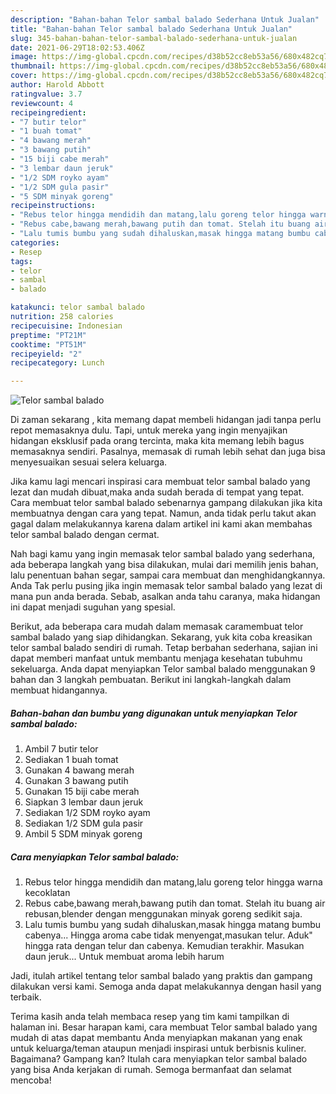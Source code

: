```yaml
---
description: "Bahan-bahan Telor sambal balado Sederhana Untuk Jualan"
title: "Bahan-bahan Telor sambal balado Sederhana Untuk Jualan"
slug: 345-bahan-bahan-telor-sambal-balado-sederhana-untuk-jualan
date: 2021-06-29T18:02:53.406Z
image: https://img-global.cpcdn.com/recipes/d38b52cc8eb53a56/680x482cq70/telor-sambal-balado-foto-resep-utama.jpg
thumbnail: https://img-global.cpcdn.com/recipes/d38b52cc8eb53a56/680x482cq70/telor-sambal-balado-foto-resep-utama.jpg
cover: https://img-global.cpcdn.com/recipes/d38b52cc8eb53a56/680x482cq70/telor-sambal-balado-foto-resep-utama.jpg
author: Harold Abbott
ratingvalue: 3.7
reviewcount: 4
recipeingredient:
- "7 butir telor"
- "1 buah tomat"
- "4 bawang merah"
- "3 bawang putih"
- "15 biji cabe merah"
- "3 lembar daun jeruk"
- "1/2 SDM royko ayam"
- "1/2 SDM gula pasir"
- "5 SDM minyak goreng"
recipeinstructions:
- "Rebus telor hingga mendidih dan matang,lalu goreng telor hingga warna kecoklatan"
- "Rebus cabe,bawang merah,bawang putih dan tomat. Stelah itu buang air rebusan,blender dengan menggunakan minyak goreng sedikit saja."
- "Lalu tumis bumbu yang sudah dihaluskan,masak hingga matang bumbu cabenya... Hingga aroma cabe tidak menyengat,masukan telur. Aduk&#34; hingga rata dengan telur dan cabenya. Kemudian terakhir. Masukan daun jeruk... Untuk membuat aroma lebih harum"
categories:
- Resep
tags:
- telor
- sambal
- balado

katakunci: telor sambal balado 
nutrition: 258 calories
recipecuisine: Indonesian
preptime: "PT21M"
cooktime: "PT51M"
recipeyield: "2"
recipecategory: Lunch

---
```



![Telor sambal balado](https://img-global.cpcdn.com/recipes/d38b52cc8eb53a56/680x482cq70/telor-sambal-balado-foto-resep-utama.jpg)

Di zaman  sekarang , kita memang dapat membeli hidangan jadi tanpa perlu repot memasaknya dulu. Tapi, untuk mereka yang ingin menyajikan hidangan eksklusif pada orang tercinta, maka kita memang lebih bagus memasaknya sendiri. Pasalnya, memasak di rumah lebih sehat dan juga bisa menyesuaikan sesuai selera keluarga.

Jika kamu lagi mencari inspirasi cara membuat telor sambal balado yang lezat dan mudah dibuat,maka anda sudah berada di tempat yang tepat. Cara membuat telor sambal balado  sebenarnya gampang dilakukan jika kita membuatnya dengan cara yang tepat. Namun, anda tidak perlu takut akan gagal dalam melakukannya 
karena dalam artikel ini kami akan membahas telor sambal balado dengan cermat.  



Nah bagi kamu yang ingin memasak telor sambal balado yang sederhana, ada beberapa langkah yang bisa dilakukan, mulai dari memilih jenis bahan, lalu penentuan bahan segar, sampai cara membuat dan menghidangkannya. Anda Tak perlu pusing jika ingin memasak telor sambal balado yang lezat di mana pun anda berada. Sebab, asalkan anda  tahu caranya, maka hidangan ini dapat menjadi suguhan yang spesial.

Berikut, ada beberapa cara mudah dalam memasak caramembuat telor sambal balado yang siap dihidangkan. Sekarang, yuk kita coba kreasikan telor sambal balado sendiri di rumah. Tetap berbahan sederhana, sajian ini dapat memberi manfaat untuk membantu menjaga kesehatan tubuhmu sekeluarga. Anda dapat menyiapkan Telor sambal balado menggunakan 9 bahan dan 3 langkah pembuatan. Berikut ini langkah-langkah dalam membuat hidangannya.

<!--inarticleads1-->

##### Bahan-bahan dan bumbu yang digunakan untuk menyiapkan Telor sambal balado:

1. Ambil 7 butir telor
1. Sediakan 1 buah tomat
1. Gunakan 4 bawang merah
1. Gunakan 3 bawang putih
1. Gunakan 15 biji cabe merah
1. Siapkan 3 lembar daun jeruk
1. Sediakan 1/2 SDM royko ayam
1. Sediakan 1/2 SDM gula pasir
1. Ambil 5 SDM minyak goreng




<!--inarticleads2-->

##### Cara menyiapkan Telor sambal balado:

1. Rebus telor hingga mendidih dan matang,lalu goreng telor hingga warna kecoklatan
1. Rebus cabe,bawang merah,bawang putih dan tomat. Stelah itu buang air rebusan,blender dengan menggunakan minyak goreng sedikit saja.
1. Lalu tumis bumbu yang sudah dihaluskan,masak hingga matang bumbu cabenya... Hingga aroma cabe tidak menyengat,masukan telur. Aduk&#34; hingga rata dengan telur dan cabenya. Kemudian terakhir. Masukan daun jeruk... Untuk membuat aroma lebih harum




Jadi, itulah artikel tentang  telor sambal balado  yang praktis dan gampang dilakukan versi kami. Semoga anda dapat melakukannya dengan hasil yang terbaik. 

Terima kasih anda telah membaca resep yang tim kami tampilkan di halaman ini. Besar harapan kami, cara membuat  Telor sambal balado yang mudah di atas dapat membantu Anda menyiapkan makanan yang enak untuk keluarga/teman ataupun menjadi inspirasi untuk berbisnis kuliner. Bagaimana? Gampang kan? Itulah cara menyiapkan telor sambal balado yang bisa Anda kerjakan di rumah. Semoga bermanfaat dan selamat mencoba!

